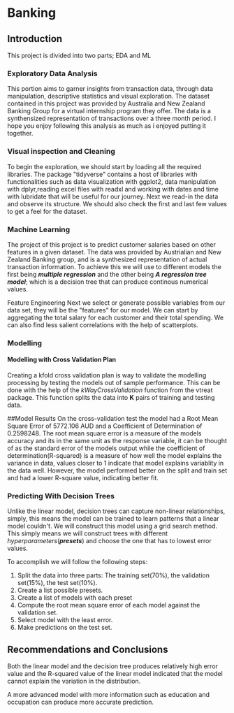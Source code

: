 # Banking

## Introduction
This project is divided into two parts; EDA and ML

### Exploratory Data Analysis
This portion aims to garner insights from transaction data, through data manipulation, descriptive statistics and visual exploration. The dataset contained in this project was provided by Australia and New Zealand Banking Group for a virtual internship program they offer. The data is a synthensized representation of transactions over a three month period. I hope you enjoy following this analysis as much as i enjoyed putting it together.

### Visual inspection and Cleaning
To begin the exploration, we should start by loading all the required libraries. The package "tidyverse" contains a host of libraries with functionalities such as data visualization with ggplot2, data manipulation with dplyr,reading excel files with readxl and working with dates and time with lubridate that will be useful for our journey. Next we read-in the data and observe its structure. We should also check the first and last few values to get a feel for the dataset.

### Machine Learning
The project of this project is to predict customer salaries based on other features in a given dataset. The data was provided by Austrialian and New Zealand Banking group, and is a synthesized representation of actual transaction information. To achieve this we will use to different models the first being ***multiple regression*** and the other being ***A regression tree model***; which is a decision tree that can produce continous numerical values.

Feature Engineering
Next we select or generate possible variables from our data set, they will be the "features" for our model. We can start by aggregating the total salary for each customer and their total spending. We can also find less salient correlations with the help of scatterplots.

### **Modelling**

#### Modelling with Cross Validation Plan

Creating a kfold cross validation plan is way to validate the modelling processing by testing the models out of sample performance. This can be done with the help of the *kWayCrossValidation* function from the vtreat package. This function splits the data into **K** pairs of training and testing data.

##Model Results
On the cross-validation test the model had a Root Mean Square Error of 5772.106 AUD and a Coefficient of Determination of 0.2598248. The root mean square error is a measure of the models accuracy and its in the same unit as the response variable, it can be thought of as the standard error of the models output while the coefficient of determination(R-squared) is a measure of how well the model explains the variance in data, values closer to 1 indicate that model explains variablity in the data well. However, the model performed better on the split and train set and had a lower R-square value, indicating better fit.

###  Predicting With Decision Trees

Unlike the linear model, decision trees can capture non-linear relationships, simply, this means the model can be trained to learn patterns that a linear model couldn't. We will construct this model using a grid search method. This simply means we will construct trees with different *hyperparameters*(***presets***) and choose the one that has to lowest error values.

To accomplish we will follow the following steps:
1. Split the data into three parts: The training set(70%), the validation set(15%), the test set(10%).
2. Create a list possible presets.
3. Create a list of models with each preset
4. Compute the root mean square error of each model against the validation set.
5. Select model with the least error.
6. Make predictions on the test set.

## Recommendations and Conclusions

Both the linear model and the decision tree produces relatively high error value and the R-squared value of the linear model indicated that the model cannot explain the variation in the distribution.

A more advanced model with more information such as education and occupation can produce more accurate prediction. 
